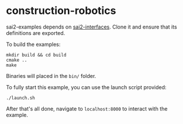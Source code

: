 # construction-robotics

sai2-examples depends on [sai2-interfaces](https://github.com/manips-sai-org/sai2-interfaces).
Clone it and ensure that its definitions are exported.

To build the examples:
```
mkdir build && cd build
cmake ..
make
```

Binaries will placed in the `bin/` folder.

To fully start this example, you can use the launch script provided:
```
./launch.sh
```

After that's all done, navigate to `localhost:8000` to interact with the example.
